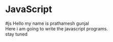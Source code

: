 # JavaScript 
#js
Hello my name is prathamesh gunjal
<br>
Here i am going to write the javascript programs.
<br>
stay tuned 
<br>


